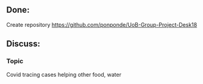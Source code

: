 ## Done:
   Create repository https://github.com/ponponde/UoB-Group-Project-Desk18

## Discuss:
### Topic
Covid 
   tracing cases 
helping other 
   food, water 

 


